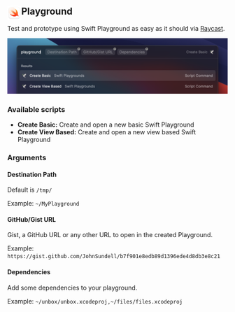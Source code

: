 <div>
  <img src="./images/swift-playground-logo.png" height="32px" width="32px" align="left">
  <h2>Playground</h2>
</div>

Test and prototype using Swift Playground as easy as it should via [Raycast](http://raycast.com).

![Screenshot of Playground](images/swift-playground-screenshot.png)

### Available scripts

- **Create Basic:** Create and open a new basic Swift Playground
- **Create View Based:** Create and open a new view based Swift Playground

### Arguments

#### Destination Path

Default is `/tmp/`

Example: `~/MyPlayground`

#### GitHub/Gist URL

Gist, a GitHub URL or any other URL to open in the created Playground.

Example: `https://gist.github.com/JohnSundell/b7f901e8edb89d1396ede4d8db3e8c21`

#### Dependencies

Add some dependencies to your playground.

Example: `~/unbox/unbox.xcodeproj,~/files/files.xcodeproj`
